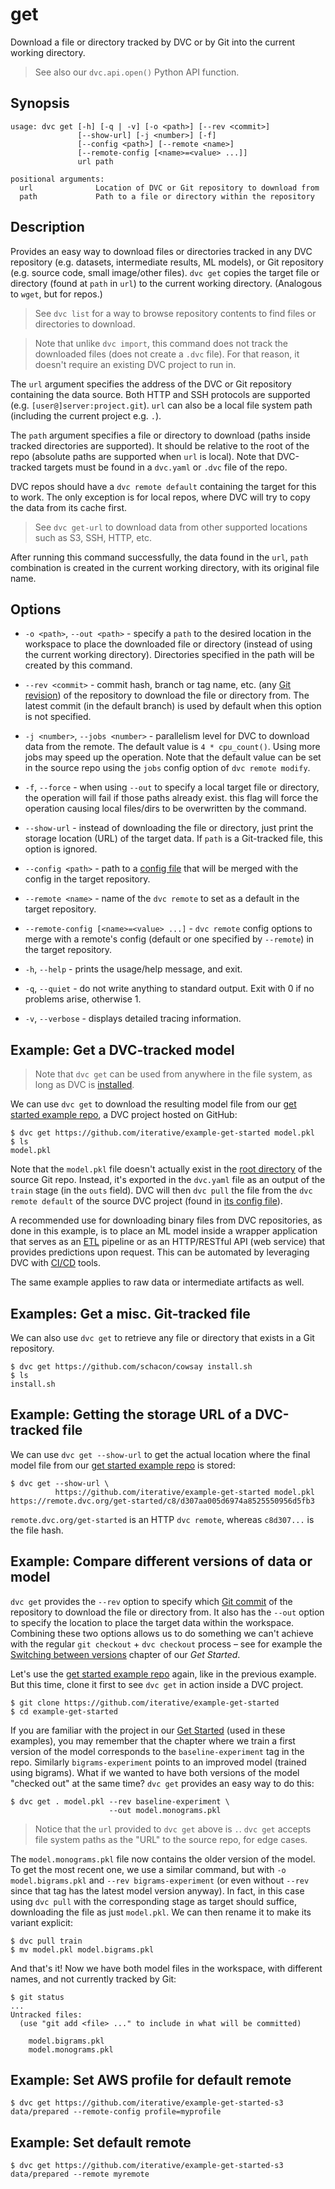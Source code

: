 # get

Download a file or directory tracked by DVC or by Git into the current working
directory.

> See also our `dvc.api.open()` Python API function.

## Synopsis

```usage
usage: dvc get [-h] [-q | -v] [-o <path>] [--rev <commit>]
               [--show-url] [-j <number>] [-f]
               [--config <path>] [--remote <name>]
               [--remote-config [<name>=<value> ...]]
               url path

positional arguments:
  url              Location of DVC or Git repository to download from
  path             Path to a file or directory within the repository
```

## Description

Provides an easy way to download files or directories tracked in any <abbr>DVC
repository</abbr> (e.g. datasets, intermediate results, ML models), or Git
repository (e.g. source code, small image/other files). `dvc get` copies the
target file or directory (found at `path` in `url`) to the current working
directory. (Analogous to `wget`, but for repos.)

> See `dvc list` for a way to browse repository contents to find files or
> directories to download.

> Note that unlike `dvc import`, this command does not track the downloaded
> files (does not create a `.dvc` file). For that reason, it doesn't require an
> existing DVC project to run in.

The `url` argument specifies the address of the DVC or Git repository containing
the data source. Both HTTP and SSH protocols are supported (e.g.
`[user@]server:project.git`). `url` can also be a local file system path
(including the current project e.g. `.`).

The `path` argument specifies a file or directory to download (paths inside
tracked directories are supported). It should be relative to the root of the
repo (absolute paths are supported when `url` is local). Note that DVC-tracked
targets must be found in a `dvc.yaml` or `.dvc` file of the repo.

<admon type="warn">

DVC repos should have a `dvc remote default` containing the target for this to
work. The only exception is for local repos, where DVC will try to copy the data
from its <abbr>cache</abbr> first.

</admon>

> See `dvc get-url` to download data from other supported locations such as S3,
> SSH, HTTP, etc.

After running this command successfully, the data found in the `url`, `path`
combination is created in the current working directory, with its original file
name.

## Options

- `-o <path>`, `--out <path>` - specify a `path` to the desired location in the
  workspace to place the downloaded file or directory (instead of using the
  current working directory). Directories specified in the path will be created
  by this command.

- `--rev <commit>` - commit hash, branch or tag name, etc. (any
  [Git revision](https://git-scm.com/docs/revisions)) of the repository to
  download the file or directory from. The latest commit (in the default branch)
  is used by default when this option is not specified.

- `-j <number>`, `--jobs <number>` - parallelism level for DVC to download data
  from the remote. The default value is `4 * cpu_count()`. Using more jobs may
  speed up the operation. Note that the default value can be set in the source
  repo using the `jobs` config option of `dvc remote modify`.

- `-f`, `--force` - when using `--out` to specify a local target file or
  directory, the operation will fail if those paths already exist. this flag
  will force the operation causing local files/dirs to be overwritten by the
  command.

- `--show-url` - instead of downloading the file or directory, just print the
  storage location (URL) of the target data. If `path` is a Git-tracked file,
  this option is ignored.

- `--config <path>` - path to a [config file](/doc/command-reference/config)
  that will be merged with the config in the target repository.

- `--remote <name>` - name of the `dvc remote` to set as a default in the target
  repository.

- `--remote-config [<name>=<value> ...]` - `dvc remote` config options to merge
  with a remote's config (default or one specified by `--remote`) in the target
  repository.

- `-h`, `--help` - prints the usage/help message, and exit.

- `-q`, `--quiet` - do not write anything to standard output. Exit with 0 if no
  problems arise, otherwise 1.

- `-v`, `--verbose` - displays detailed tracing information.

## Example: Get a DVC-tracked model

> Note that `dvc get` can be used from anywhere in the file system, as long as
> DVC is [installed](/doc/install).

We can use `dvc get` to download the resulting model file from our
[get started example repo](https://github.com/iterative/example-get-started), a
<abbr>DVC project</abbr> hosted on GitHub:

```cli
$ dvc get https://github.com/iterative/example-get-started model.pkl
$ ls
model.pkl
```

Note that the `model.pkl` file doesn't actually exist in the [root directory] of
the source Git repo. Instead, it's exported in the `dvc.yaml` file as an
<abbr>output</abbr> of the `train` stage (in the `outs` field). DVC will then
`dvc pull` the file from the `dvc remote default` of the source DVC project
(found in [its config file]).

[root directory]: https://github.com/iterative/example-get-started/tree/master/
[its config file]:
  https://github.com/iterative/example-get-started/blob/master/.dvc/config

<admon type="info">

A recommended use for downloading binary files from DVC repositories, as done in
this example, is to place an ML model inside a wrapper application that serves
as an [ETL] pipeline or as an HTTP/RESTful API (web service) that provides
predictions upon request. This can be automated by leveraging DVC with [CI/CD]
tools.

[etl]: https://en.wikipedia.org/wiki/Extract,_transform,_load
[ci/cd]: /doc/use-cases/ci-cd-for-machine-learning

</admon>

The same example applies to raw data or intermediate artifacts as well.

## Examples: Get a misc. Git-tracked file

We can also use `dvc get` to retrieve any file or directory that exists in a Git
repository.

```cli
$ dvc get https://github.com/schacon/cowsay install.sh
$ ls
install.sh
```

## Example: Getting the storage URL of a DVC-tracked file

We can use `dvc get --show-url` to get the actual location where the final model
file from our
[get started example repo](https://github.com/iterative/example-get-started) is
stored:

```cli
$ dvc get --show-url \
          https://github.com/iterative/example-get-started model.pkl
https://remote.dvc.org/get-started/c8/d307aa005d6974a8525550956d5fb3
```

`remote.dvc.org/get-started` is an HTTP `dvc remote`, whereas `c8d307...` is the
file hash.

## Example: Compare different versions of data or model

`dvc get` provides the `--rev` option to specify which
[Git commit](https://git-scm.com/docs/revisions) of the repository to download
the file or directory from. It also has the `--out` option to specify the
location to place the target data within the workspace. Combining these two
options allows us to do something we can't achieve with the regular
`git checkout` + `dvc checkout` process – see for example the [Switching between
versions] chapter of our _Get Started_.

Let's use the [get started example repo] again, like in the previous example.
But this time, clone it first to see `dvc get` in action inside a <abbr>DVC
project</abbr>.

```cli
$ git clone https://github.com/iterative/example-get-started
$ cd example-get-started
```

If you are familiar with the project in our [Get Started](/doc/start) (used in
these examples), you may remember that the chapter where we train a first
version of the model corresponds to the `baseline-experiment` tag in the repo.
Similarly `bigrams-experiment` points to an improved model (trained using
bigrams). What if we wanted to have both versions of the model "checked out" at
the same time? `dvc get` provides an easy way to do this:

```cli
$ dvc get . model.pkl --rev baseline-experiment \
                      --out model.monograms.pkl
```

> Notice that the `url` provided to `dvc get` above is `.`. `dvc get` accepts
> file system paths as the "URL" to the source repo, for edge cases.

The `model.monograms.pkl` file now contains the older version of the model. To
get the most recent one, we use a similar command, but with
`-o model.bigrams.pkl` and `--rev bigrams-experiment` (or even without `--rev`
since that tag has the latest model version anyway). In fact, in this case using
`dvc pull` with the corresponding stage as target should suffice, downloading
the file as just `model.pkl`. We can then rename it to make its variant
explicit:

```cli
$ dvc pull train
$ mv model.pkl model.bigrams.pkl
```

And that's it! Now we have both model files in the <abbr>workspace</abbr>, with
different names, and not currently tracked by Git:

```cli
$ git status
...
Untracked files:
  (use "git add <file> ..." to include in what will be committed)

	model.bigrams.pkl
	model.monograms.pkl
```

[get started example repo]: https://github.com/iterative/example-get-started
[switching between versions]:
  /doc/start/data-management/data-versioning#switching-between-versions

## Example: Set AWS profile for default remote

```cli
$ dvc get https://github.com/iterative/example-get-started-s3 data/prepared --remote-config profile=myprofile
```

## Example: Set default remote

```cli
$ dvc get https://github.com/iterative/example-get-started-s3 data/prepared --remote myremote
```
